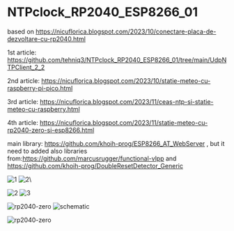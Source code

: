 # NTPclock_RP2040_ESP8266_01
based on https://nicuflorica.blogspot.com/2023/10/conectare-placa-de-dezvoltare-cu-rp2040.html

1st article: https://github.com/tehniq3/NTPclock_RP2040_ESP8266_01/tree/main/UdpNTPClient_2_2

2nd article: https://nicuflorica.blogspot.com/2023/10/statie-meteo-cu-raspberry-pi-pico.html

3rd article: https://nicuflorica.blogspot.com/2023/11/ceas-ntp-si-statie-meteo-cu-raspberry.html

4th article: https://nicuflorica.blogspot.com/2023/11/statie-meteo-cu-rp2040-zero-si-esp8266.html

main library: https://github.com/khoih-prog/ESP8266_AT_WebServer , but it need to added also libraries from:https://github.com/marcusrugger/functional-vlpp and https://github.com/khoih-prog/DoubleResetDetector_Generic

![1](https://blogger.googleusercontent.com/img/b/R29vZ2xl/AVvXsEhX3qdDUQIluVvOBNZ1892l9Fyk6V5o6kCrWwh8_1a6Pj9ZEPlhsOjgTCzeyn_zRY59lRo99Oj_f_lcGqz2SgqT3E4eVvJOTNvYPGyR5Lgutc48BvOkKXYGDF0KJ7xb-uXgpglxusxHHO3IQ2TaLaHYovvNsGtCcZ4k3zbe_wAHhgqDE_6oYPSMsEYxJrtV/w200-h150/NTPclock_RP2040_ESP8266_01_01.jpg)
![2](https://blogger.googleusercontent.com/img/b/R29vZ2xl/AVvXsEikeaabmhyphenhyphen264KWjopgSv9r7O4EBTVMkoMZtx6EEvxFMmzIBv1J2XVt0CMqt-JJtVUXR02Cb4UqD3Ren5g59uVdOwmWm5-3NPfVAATL5e1PT2l5YbNOAffuiUsTxgfMRCQoaMbvrb1QbwOUJ8GJu6xfQuYZDTQoepYALqJecpCx3Vmk1XqfXOInpCAzjCnj/w200-h150/NTPclock_RP2040_ESP8266_01_02.jpg)\

![2](https://blogger.googleusercontent.com/img/b/R29vZ2xl/AVvXsEhYJk-gn7VxpMWrLIRYEJ_lPRCm6WZ4pghT4d7sr7clUtxoLq-c9hj5K6nnECq-l_9uuo_P0dKcOODQVXkEVPa_5iRjPAI_dYZkmx1NwXlw-pOZvQDeiPTy77iV1OKZ_YmVWYWoxZpkvC6V4U0CTCnpT9foatis0MIKF1WvnRmwUrQkKcovlxXJQWq9HHMn/w200-h150/statie_meteo_03.jpg)
![3](https://blogger.googleusercontent.com/img/b/R29vZ2xl/AVvXsEjzAaQd6TslckRecOfJ8h_P8-pX-Z6KV6O_GUR0UC2ZsH72UiY0_CFKYQFBuBTtBMDGQT2l2i5QVs_4UpBvPY-KAyY2OAvbVxgztFVE9uNYdT5p3qaNxrsIDMZWi9P6wRlcO-m21jLMMUpepu4qFs2CrgDE2LZvGQd8ef5AfvFsF94R68OEOkAVImc04zfO/w200-h150/statie_meteo_05.jpg)

![rp2040-zero](https://blogger.googleusercontent.com/img/b/R29vZ2xl/AVvXsEgGnPL3tITjme7KvMjKv9EouCAMQwMnOn2svLfUT-XfTZb7bV1WBun32pS3jv_PtX7SDbY28dqDhzbbVRczzxCYYsppskPM-hncdpQtyStAAnnzLuJlRKdWZetKHj4r8thfPL_K9sUQ1vs3fGpR_t5bVtRlkgo4UJWG_fSOY8KcBl_yW6Ua8d27u5qBWSa0/w200-h150/RP2040zero_ESP8266_03.jpg)
![schematic](https://blogger.googleusercontent.com/img/b/R29vZ2xl/AVvXsEiOz9KHl7yhsUlV38qjRsY6yQly3dPnQSl0XJcFUaZZve_UEFllVePyMJ1cD18B8hTh1F58lUyEqXMnwHYwkmOUX8VhdoBhQBqIxbrKJIMomD1sPGsIJPsQXW1pS3iwoyNvixlPib0EDD8oz8QHEPspSUC_whxNeuAarSuN4zIrt2qe8ZBRCu0CJAjWsZkr/s1154/NTPclock_RP2040_ESP8266_01_DST_i2c_LCD1602_sch1.png)

![rp2040-zero](https://blogger.googleusercontent.com/img/b/R29vZ2xl/AVvXsEh-l4iQKhE3T8dVAmJH27dkiVoxApbsvFfKBQo_jDfe7TQZjq9RaBAboMkMxHtq39wX6b8c0b_giBF0r7k9IrUIhgG3bJLhz6Lkxv5WDKcvSbFvHzmNOonRA9M4dKTTUbV1dPvO3xC2ZW9SMa4NbGBySJOqBgL2Cf2Lyh56zKROTBEbGPt0oKvBuQo1tCEj/s1182/NTPclock_RP2040zero_ESP8266_01_DST_i2c_LCD1602_sch1.png)

